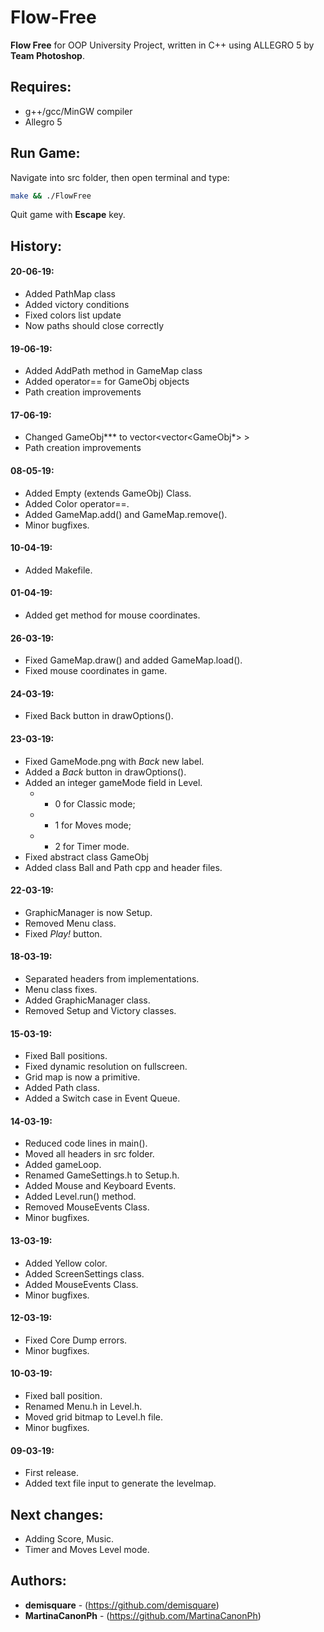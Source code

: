 # Flow-Free
**Flow Free** for OOP University Project, written in C++ using ALLEGRO 5 by **Team Photoshop**.

## Requires:
 - g++/gcc/MinGW compiler
 - Allegro 5

## Run Game:
Navigate into src folder, then open terminal and type:
```bash
make && ./FlowFree
```
Quit game with **Escape** key.

## History:
#### 20-06-19:
- Added PathMap class
- Added victory conditions
- Fixed colors list update
- Now paths should close correctly

#### 19-06-19:
- Added AddPath method in GameMap class
- Added operator== for GameObj objects
- Path creation improvements

#### 17-06-19:
- Changed GameObj*** to vector<vector<GameObj*> >
- Path creation improvements

#### 08-05-19:
- Added Empty (extends GameObj) Class.
- Added Color operator==.
- Added GameMap.add() and GameMap.remove().
- Minor bugfixes.

#### 10-04-19:
- Added Makefile.

#### 01-04-19:
- Added get method for mouse coordinates.

#### 26-03-19:
- Fixed GameMap.draw() and added GameMap.load().
- Fixed mouse coordinates in game.

#### 24-03-19:
- Fixed Back button in drawOptions().

#### 23-03-19:
- Fixed GameMode.png with _Back_ new label.
- Added a _Back_ button in drawOptions().
- Added an integer gameMode field in Level.
    - - 0 for Classic mode;
    - - 1 for Moves mode;
    - - 2 for Timer mode.
- Fixed abstract class GameObj
- Added class Ball and Path cpp and header files.

#### 22-03-19:
- GraphicManager is now Setup.
- Removed Menu class.
- Fixed _Play!_ button.

#### 18-03-19:
- Separated headers from implementations.
- Menu class fixes.
- Added GraphicManager class.
- Removed Setup and Victory classes.

#### 15-03-19:
- Fixed Ball positions.
- Fixed dynamic resolution on fullscreen.
- Grid map is now a primitive.
- Added Path class.
- Added a Switch case in Event Queue.

#### 14-03-19:
- Reduced code lines in main().
- Moved all headers in src folder.
- Added gameLoop.
- Renamed GameSettings.h to Setup.h.
- Added Mouse and Keyboard Events.
- Added Level.run() method.
- Removed MouseEvents Class.
- Minor bugfixes.

#### 13-03-19:
- Added Yellow color.
- Added ScreenSettings class.
- Added MouseEvents Class.
- Minor bugfixes.

#### 12-03-19:
- Fixed Core Dump errors.
- Minor bugfixes.

#### 10-03-19:
- Fixed ball position.
- Renamed Menu.h in Level.h.
- Moved grid bitmap to Level.h file.
- Minor bugfixes.

#### 09-03-19:
- First release.
- Added text file input to generate the levelmap.

## Next changes:
- Adding Score, Music.
- Timer and Moves Level mode.

## Authors:
* **demisquare** - (https://github.com/demisquare)
* **MartinaCanonPh** - (https://github.com/MartinaCanonPh)
